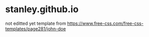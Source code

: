 # stanley.github.io
not editted yet
template from https://www.free-css.com/free-css-templates/page281/john-doe
